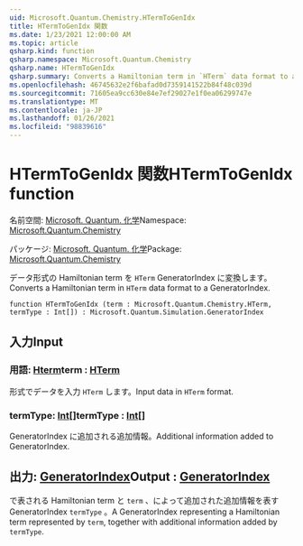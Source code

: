 ```yaml
---
uid: Microsoft.Quantum.Chemistry.HTermToGenIdx
title: HTermToGenIdx 関数
ms.date: 1/23/2021 12:00:00 AM
ms.topic: article
qsharp.kind: function
qsharp.namespace: Microsoft.Quantum.Chemistry
qsharp.name: HTermToGenIdx
qsharp.summary: Converts a Hamiltonian term in `HTerm` data format to a GeneratorIndex.
ms.openlocfilehash: 46745632e2f6bafad0d7359141522b84f48c039d
ms.sourcegitcommit: 71605ea9cc630e84e7ef29027e1f0ea06299747e
ms.translationtype: MT
ms.contentlocale: ja-JP
ms.lasthandoff: 01/26/2021
ms.locfileid: "98839616"
---
```

# <a name="htermtogenidx-function"></a><span data-ttu-id="877eb-102">HTermToGenIdx 関数</span><span class="sxs-lookup"><span data-stu-id="877eb-102">HTermToGenIdx function</span></span>

<span data-ttu-id="877eb-103">名前空間: [Microsoft. Quantum. 化学](xref:Microsoft.Quantum.Chemistry)</span><span class="sxs-lookup"><span data-stu-id="877eb-103">Namespace: [Microsoft.Quantum.Chemistry](xref:Microsoft.Quantum.Chemistry)</span></span>

<span data-ttu-id="877eb-104">パッケージ: [Microsoft. Quantum. 化学](https://nuget.org/packages/Microsoft.Quantum.Chemistry)</span><span class="sxs-lookup"><span data-stu-id="877eb-104">Package: [Microsoft.Quantum.Chemistry](https://nuget.org/packages/Microsoft.Quantum.Chemistry)</span></span>


<span data-ttu-id="877eb-105">データ形式の Hamiltonian term を `HTerm` GeneratorIndex に変換します。</span><span class="sxs-lookup"><span data-stu-id="877eb-105">Converts a Hamiltonian term in `HTerm` data format to a GeneratorIndex.</span></span>

```qsharp
function HTermToGenIdx (term : Microsoft.Quantum.Chemistry.HTerm, termType : Int[]) : Microsoft.Quantum.Simulation.GeneratorIndex
```


## <a name="input"></a><span data-ttu-id="877eb-106">入力</span><span class="sxs-lookup"><span data-stu-id="877eb-106">Input</span></span>

### <a name="term--hterm"></a><span data-ttu-id="877eb-107">用語: [Hterm](xref:Microsoft.Quantum.Chemistry.HTerm)</span><span class="sxs-lookup"><span data-stu-id="877eb-107">term : [HTerm](xref:Microsoft.Quantum.Chemistry.HTerm)</span></span>

<span data-ttu-id="877eb-108">形式でデータを入力 `HTerm` します。</span><span class="sxs-lookup"><span data-stu-id="877eb-108">Input data in `HTerm` format.</span></span>


### <a name="termtype--int"></a><span data-ttu-id="877eb-109">termType: [Int](xref:microsoft.quantum.lang-ref.int)[]</span><span class="sxs-lookup"><span data-stu-id="877eb-109">termType : [Int](xref:microsoft.quantum.lang-ref.int)[]</span></span>

<span data-ttu-id="877eb-110">GeneratorIndex に追加される追加情報。</span><span class="sxs-lookup"><span data-stu-id="877eb-110">Additional information added to GeneratorIndex.</span></span>



## <a name="output--generatorindex"></a><span data-ttu-id="877eb-111">出力: [GeneratorIndex](xref:Microsoft.Quantum.Simulation.GeneratorIndex)</span><span class="sxs-lookup"><span data-stu-id="877eb-111">Output : [GeneratorIndex](xref:Microsoft.Quantum.Simulation.GeneratorIndex)</span></span>

<span data-ttu-id="877eb-112">で表される Hamiltonian term と `term` 、によって追加された追加情報を表す GeneratorIndex `termType` 。</span><span class="sxs-lookup"><span data-stu-id="877eb-112">A GeneratorIndex representing a Hamiltonian term represented by `term`, together with additional information added by `termType`.</span></span>